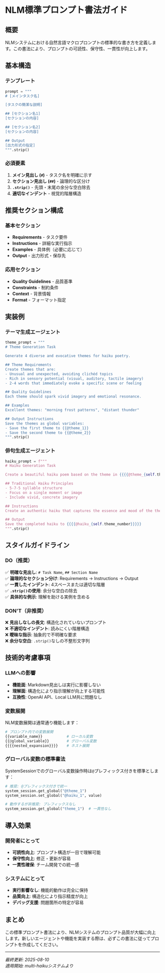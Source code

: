 # NLM標準プロンプト書法ガイド

## 概要

NLMシステムにおける自然言語マクロプロンプトの標準的な書き方を定義します。この書法により、プロンプトの可読性、保守性、一貫性が向上します。

## 基本構造

### テンプレート

```python
prompt = """
# [メインタスク名]

[タスクの簡潔な説明]

## [セクション名1]
[セクションの内容]

## [セクション名2] 
[セクションの内容]

## Output
[出力形式の指定]
""".strip()
```

### 必須要素

1. **メイン見出し (`#`)** - タスク名を明確に示す
2. **セクション見出し (`##`)** - 論理的な区分け
3. **`.strip()`** - 先頭・末尾の余分な空白除去
4. **適切なインデント** - 視覚的階層構造

## 推奨セクション構成

### 基本セクション

- **Requirements** - タスク要件
- **Instructions** - 詳細な実行指示
- **Examples** - 具体例（必要に応じて）
- **Output** - 出力形式・保存先

### 応用セクション

- **Quality Guidelines** - 品質基準
- **Constraints** - 制約条件
- **Context** - 背景情報
- **Format** - フォーマット指定

## 実装例

### テーマ生成エージェント

```python
theme_prompt = """
# Theme Generation Task

Generate 4 diverse and evocative themes for haiku poetry.

## Theme Requirements
Create themes that are:
- Unusual and unexpected, avoiding clichéd topics
- Rich in sensory potential (visual, auditory, tactile imagery)
- 2-4 words that immediately evoke a specific scene or feeling

## Quality Guidelines
Each theme should spark vivid imagery and emotional resonance.

## Examples
Excellent themes: "morning frost patterns", "distant thunder"

## Output Instructions
Save the themes as global variables:
- Save the first theme to {{@theme_1}}
- Save the second theme to {{@theme_2}}
""".strip()
```

### 俳句生成エージェント

```python
haiku_prompt = f"""
# Haiku Generation Task

Create a beautiful haiku poem based on the theme in {{{{@theme_{self.theme_number}}}}}.

## Traditional Haiku Principles
- 5-7-5 syllable structure
- Focus on a single moment or image
- Include vivid, concrete imagery

## Instructions
Create an authentic haiku that captures the essence and mood of the theme.

## Output
Save the completed haiku to {{{{@haiku_{self.theme_number}}}}}
""".strip()
```

## スタイルガイドライン

### DO（推奨）

✅ **明確な見出し**: `# Task Name`, `## Section Name`  
✅ **論理的なセクション分け**: Requirements → Instructions → Output  
✅ **一貫したインデント**: 4スペースまたは適切な階層  
✅ **`.strip()`の使用**: 余分な空白の除去  
✅ **具体的な例示**: 理解を助ける実例を含める  

### DON'T（非推奨）

❌ **見出しなしの長文**: 構造化されていないプロンプト  
❌ **不適切なインデント**: 読みにくい階層構造  
❌ **曖昧な指示**: 抽象的で不明確な要求  
❌ **余分な空白**: `.strip()`なしの不整形文字列  

## 技術的考慮事項

### LLMへの影響

- **機能面**: Markdown見出しは実行に影響しない
- **理解面**: 構造化により指示理解が向上する可能性
- **互換性**: OpenAI API、Local LLM共に問題なし

### 変数展開

NLM変数展開は通常通り機能します：

```python
# プロンプト内での変数展開
{{variable_name}}           # ローカル変数
{{@global_variable}}        # グローバル変数
{{{{nested_expansion}}}}    # ネスト展開
```

### グローバル変数の標準書法

SystemSessionでのグローバル変数操作時は`@`プレフィックス付きを標準とします：

```python
# 推奨: @プレフィックス付きで統一
system_session.get_global("@theme_1")
system_session.set_global("@haiku_1", value)

# 動作するが非推奨: プレフィックスなし
system_session.get_global("theme_1")  # 一貫性なし
```

## 導入効果

### 開発者にとって

- **可読性向上**: プロンプト構造が一目で理解可能
- **保守性向上**: 修正・更新が容易
- **一貫性確保**: チーム開発での統一感

### システムにとって

- **実行影響なし**: 機能的動作は完全に保持
- **品質向上**: 構造化により指示精度が向上
- **デバッグ支援**: 問題箇所の特定が容易

## まとめ

この標準プロンプト書法により、NLMシステムのプロンプト品質が大幅に向上します。新しいエージェントや機能を実装する際は、必ずこの書法に従ってプロンプトを作成してください。

---

*最終更新: 2025-08-10*  
*適用開始: multi-haikuシステムより*